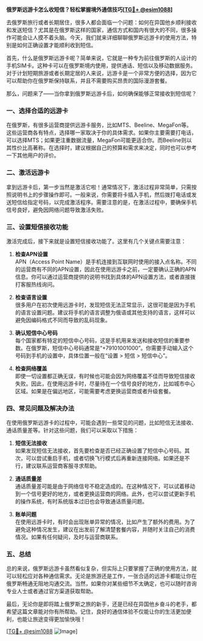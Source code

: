 **俄罗斯远游卡怎么收短信？轻松掌握境外通信技巧[[TG💪+ @esim1088](https://t.me/s/esim1088)]**

去俄罗斯旅行或者长期居住，很多人都会面临一个问题：如何在异国他乡顺利接收和发送短信？尤其是在俄罗斯这样的国家，通信方式和国内有很大的不同，很多操作可能会让人摸不着头脑。今天，我们就来详细聊聊俄罗斯远游卡的使用方法，特别是如何正确设置才能顺利收到短信。

首先，什么是俄罗斯远游卡呢？简单来说，它就是一种专为前往俄罗斯的人设计的手机SIM卡。这种卡可以在俄罗斯境内使用，提供通话、短信以及移动数据服务。对于计划短期旅游或者长期定居的人来说，远游卡是一个非常方便的选择，因为它可以帮助你在俄罗斯保持联系，并且不需要购买昂贵的国际漫游套餐。

那么，问题来了——当你拿到俄罗斯远游卡后，如何确保能够正常接收到短信呢？

### 一、选择合适的远游卡

在俄罗斯，有很多运营商提供远游卡服务，比如MTS、Beeline、MegaFon等。这些运营商各有特点，选择哪一家取决于你的具体需求。如果你主要需要打电话，可以选择MTS；如果更注重数据流量，MegaFon可能更适合你。而Beeline则以其性价比高著称。在选择时，建议根据自己的预算和需求来决定，同时也可以参考一下其他用户的评价。

### 二、激活远游卡

拿到远游卡后，第一步当然是激活它啦！通常情况下，激活过程非常简单，只需按照说明书上的步骤操作即可。一般来说，你需要将卡插入手机，然后拨打电话或发送短信给指定号码，以完成激活程序。需要注意的是，在激活过程中，要确保手机信号良好，避免因网络问题导致激活失败。

### 三、设置短信接收功能

激活完成后，接下来就是设置短信接收功能了。这里有几个关键点需要注意：

1. **检查APN设置**  
   APN（Access Point Name）是手机连接到互联网时使用的接入点名称。不同的运营商有不同的APN设置，因此在使用远游卡之前，一定要确认正确的APN信息。你可以通过运营商提供的说明书找到具体的APN设置方法，或者直接拨打客服热线询问。

2. **检查语言设置**  
   很多用户在初次使用远游卡时，发现短信无法正常显示，这很可能是因为手机的语言设置问题。建议将手机的语言调整为俄语或其他支持的语言，这样可以避免因编码格式不同而导致的乱码现象。

3. **确认短信中心号码**  
   每个国家都有特定的短信中心号码，这是手机用来发送和接收短信的重要参数。在俄罗斯，短信中心号码通常是“+79101001000”。你需要手动输入这个号码到手机的设置中，具体位置一般在“设置 > 短信 > 短信中心”。

4. **检查网络覆盖**  
   即使一切设置都正确无误，有时候也可能会因为网络覆盖不佳而导致短信接收失败。因此，在使用远游卡时，尽量待在一个信号良好的地方，比如城市中心区域。如果是在偏远地区，可能需要考虑更换运营商或者升级套餐。

### 四、常见问题及解决办法

在使用俄罗斯远游卡的过程中，可能会遇到一些常见的问题，比如短信无法接收、通话质量差等。针对这些问题，我们可以采取以下措施：

1. **短信无法接收**  
   如果发现短信无法接收，首先要检查是否已经正确设置了短信中心号码。其次，可以尝试重启手机，或者切换飞行模式后再重新连接网络。如果还是不行，建议联系运营商客服寻求帮助。

2. **通话质量差**  
   通话质量差可能是由于网络信号不稳定造成的。在这种情况下，可以试着移动到一个信号更好的地方，或者更换运营商的网络。此外，也可以尝试更新手机的操作系统，有时系统版本过旧也会导致通话质量问题。

3. **账单问题**  
   在使用远游卡时，有时会出现账单异常的情况，比如产生了额外的费用。为了避免这种情况发生，建议在出发前了解清楚套餐内容，并随时关注自己的消费情况。如果有任何疑问，及时与运营商联系。

### 五、总结

总的来说，俄罗斯远游卡虽然看似复杂，但实际上只要掌握了正确的使用方法，就可以轻松应对各种通信需求。无论是旅游还是工作，一张合适的远游卡都能让你在俄罗斯畅通无阻地沟通交流。当然，如果你对某些细节不太确定，也可以随时咨询专业人士或者通过官方渠道获取帮助。

最后，无论你是即将踏上俄罗斯之旅的新手，还是已经在异国他乡奋斗的老手，都希望这篇文章能对你有所帮助。记住，良好的通信体验不仅能让你的生活更加便利，也能让旅途变得更加愉快哦！

[[TG💪+ @esim1088](https://t.me/s/esim1088) ![Image](https://i.postimg.cc/4NQfJmqS/Snipaste-2025-05-13-00-14-12.png)]